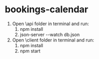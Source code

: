 # bookings-calendar

1. Open \api folder in terminal and run: 
   1.  npm install 
   2.  json-server --watch db.json
2. Open \client folder in terminal and run:
   1. npm install
   2. npm start

